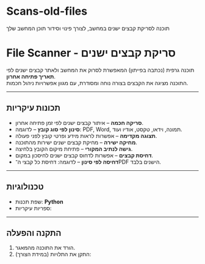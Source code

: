 # Scans-old-files
תוכנה לסריקת קבצים ישנים במחשב, לצורך פינוי וסידור תוכן המחשב שלך
# File Scanner - סריקת קבצים ישנים

תוכנה גרפית (נכתבה בפייתון) המאפשרת לסרוק את המחשב ולאתר קבצים ישנים לפי **תאריך פתיחה אחרון**.  
התוכנה מציגה את הקבצים בצורה נוחה ומסודרת, עם מגוון אפשרויות ניהול חכמות.

---

##  תכונות עיקריות
-  **סריקה חכמה** – איתור קבצים ישנים לפי זמן פתיחה אחרון.
-  **סינון לפי סוג קובץ** – לדוגמה: PDF, Word, תמונה, וידאו, טקסט, אודיו ועוד.
-  **תצוגה מקדימה** – אפשרות לראות מידע ופרטי קובץ לפני פעולה.
-  **מחיקה ישירה** – מחיקת קבצים ישנים ישירות מהתוכנה.
-  **גישה לנתיב המקורי** – פתיחת מיקום הקובץ בלחיצה.
-  **דחיסת קבצים** – אפשרות לדחוס קבצים ישנים לחיסכון במקום.
-  **דחיסה לפי סינון** – לדוגמה: דחיסת כל קבצי ה־PDF הישנים בלבד.

---

##  טכנולוגיות
- שפת תכנות: **Python**
- ספריות עיקריות:
---

##  התקנה והפעלה
1. הורד את התוכנה מהמאגר.
2. התקן את התלויות (במידת הצורך):

